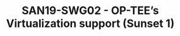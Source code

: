 ---
categories:
- san19
description: <ul><li dir="ltr">Since a while ago there has been&nbsp;<a href="https://optee.readthedocs.io/architecture/virtualization.html">experimental
  support</a> to run virtualization in OP-TEE. Then there is also ongoing work in
  OP-TEE with adding support for secure EL-2 that is coming in newer Armv8-A versions.</li><li
  dir="ltr">In this session we want to discuss and brainstorm around future goals
  with Virtualization in OP-TEE.</li><li dir="ltr">Related session:<br><a href="https://linaroconnectsandiego.sched.com/event/Subt/san19-402-virtualization-for-op-tee">SAN19-402
  Virtualization for OP-TEE</a></li></ul>
image:
  featured: 'true'
  path: /assets/images/featured-images/san19/SAN19-SWG02.png
session_attendee_num: '34'
session_id: SAN19-SWG02
session_room: Sunset 1 (Developer Room)
session_slot:
  end_time: '2019-09-25 11:30:00'
  start_time: '2019-09-25 11:00:00'
session_speakers:
- speaker_bio: Volodymyr is senior embedded software engineer at EPAM Systems. He
    participates in a project aimed to bring XEN hypervisor into automotive solutions.
  speaker_company: EPAM Systems
  speaker_image: /assets/images/speakers/san19/volodymyr-babchuk.jpg
  speaker_location: ''
  speaker_name: Volodymyr Babchuk
  speaker_position: Senior Embedded Engineer at EPAM Systems
  speaker_url: ''
  speaker_username: vlad.babchuk
- speaker_bio: Volodymyr is senior embedded software engineer at EPAM Systems. He
    participates in a project aimed to bring XEN into automotive solutions. 
  speaker_company: EPAM Systems
  speaker_image: /assets/images/speakers/placeholder.jpg
  speaker_location: Kyiv, Ukraine
  speaker_name: Volodymyr Babchuk
  speaker_position: Senior Embedded Engineer
  speaker_url: epam.com
  speaker_username: volodymyr_babchuk
- speaker_bio: Senior Software Engineer in Linaro Security Working Group
  speaker_company: Linaro
  speaker_image: /assets/images/speakers/san19/jens-wiklander.jpg
  speaker_location: ''
  speaker_name: Jens Wiklander
  speaker_position: Senior Software Engineer
  speaker_url: ''
  speaker_username: jens.wiklander
session_track: Security
tag: session
tags:
- Open Source Development
title: SAN19-SWG02 - OP-TEE’s Virtualization support (Sunset 1)
---